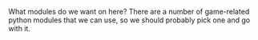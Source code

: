 What modules do we want on here? There are a number of game-related python modules that we can use, so we should probably pick one and go with it.